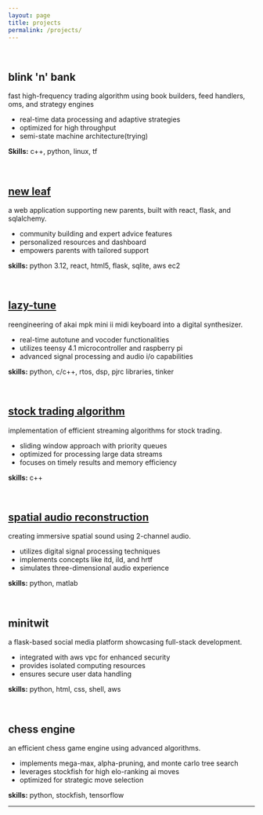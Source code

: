 ```yaml
---
layout: page
title: projects
permalink: /projects/
---
```

<br>

## blink 'n' bank
fast high-frequency trading algorithm using book builders, feed handlers, oms, and strategy engines

- real-time data processing and adaptive strategies
- optimized for high throughput
- semi-state machine architecture(trying)

**Skills:** c++, python, linux, tf

<br>

## [new leaf](https://github.com/tajuar2001/newleaf)

a web application supporting new parents, built with react, flask, and sqlalchemy.

- community building and expert advice features
- personalized resources and dashboard
- empowers parents with tailored support

**skills:** python 3.12, react, html5, flask, sqlite, aws ec2

<br>

## [lazy-tune](https://github.com/tajuar2001/lazy-tune)

reengineering of akai mpk mini ii midi keyboard into a digital synthesizer.

- real-time autotune and vocoder functionalities
- utilizes teensy 4.1 microcontroller and raspberry pi
- advanced signal processing and audio i/o capabilities

**skills:** python, c/c++, rtos, dsp, pjrc libraries, tinker

<br>

## [stock trading algorithm](https://github.com/tajuar2001/cplusquant)

implementation of efficient streaming algorithms for stock trading.

- sliding window approach with priority queues
- optimized for processing large data streams
- focuses on timely results and memory efficiency

**skills:** c++

<br>

## [spatial audio reconstruction](https://github.com/tajuar2001/spatial-audio)

creating immersive spatial sound using 2-channel audio.

- utilizes digital signal processing techniques
- implements concepts like itd, ild, and hrtf
- simulates three-dimensional audio experience

**skills:** python, matlab

<br>

## minitwit

a flask-based social media platform showcasing full-stack development.

- integrated with aws vpc for enhanced security
- provides isolated computing resources
- ensures secure user data handling

**skills:** python, html, css, shell, aws

<br>

## chess engine

an efficient chess game engine using advanced algorithms.

- implements mega-max, alpha-pruning, and monte carlo tree search
- leverages stockfish for high elo-ranking ai moves
- optimized for strategic move selection

**skills:** python, stockfish, tensorflow

---